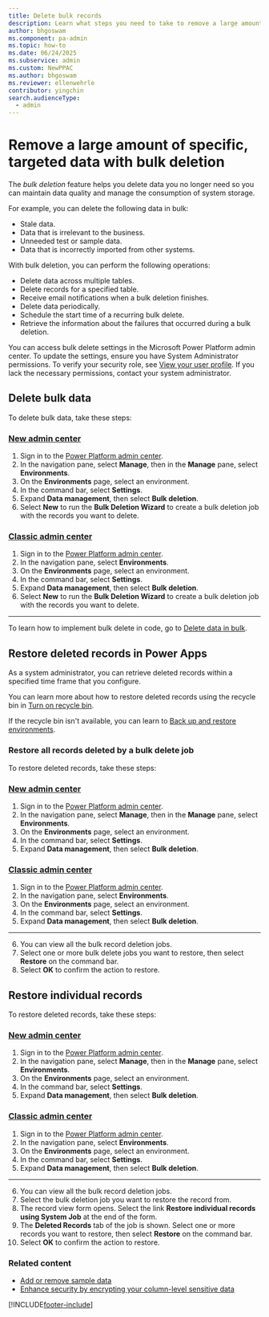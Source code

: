 ```yaml
---
title: Delete bulk records 
description: Learn what steps you need to take to remove a large amount of specific, targeted data with bulk deletion.
author: bhgoswam 
ms.component: pa-admin
ms.topic: how-to
ms.date: 06/24/2025
ms.subservice: admin
ms.custom: NewPPAC
ms.author: bhgoswam
ms.reviewer: ellenwehrle
contributor: yingchin
search.audienceType: 
  - admin
---
```

# Remove a large amount of specific, targeted data with bulk deletion

The *bulk deletion* feature helps you delete data you no longer need so you can maintain data quality and manage the consumption of system storage.  
  
 For example, you can delete the following data in bulk:  
  
- Stale data.  
- Data that is irrelevant to the business.
- Unneeded test or sample data.  
- Data that is incorrectly imported from other systems.  
  
With bulk deletion, you can perform the following operations:  
  
- Delete data across multiple tables.
- Delete records for a specified table.
- Receive email notifications when a bulk deletion finishes.
- Delete data periodically.
- Schedule the start time of a recurring bulk delete.
- Retrieve the information about the failures that occurred during a bulk deletion.  

You can access bulk delete settings in the Microsoft Power Platform admin center. To update the settings, ensure you have System Administrator permissions. To verify your security role, see [View your user profile](/powerapps/user/view-your-user-profile). If you lack the necessary permissions, contact your system administrator.
  
## Delete bulk data

To delete bulk data, take these steps:

### [New admin center](#tab/new)

1. Sign in to the [Power Platform admin center](https://admin.powerplatform.microsoft.com/).
1. In the navigation pane, select **Manage**, then in the **Manage** pane, select **Environments**.
1. On the **Environments** page, select an environment.
1. In the command bar, select **Settings**.
1. Expand **Data management**, then select **Bulk deletion**.
1. Select **New** to run the **Bulk Deletion Wizard** to create a bulk deletion job with the records you want to delete.

### [Classic admin center](#tab/classic)

1. Sign in to the [Power Platform admin center](https://admin.powerplatform.microsoft.com/).
1. In the navigation pane, select **Environments**.
1. On the **Environments** page, select an environment.
1. In the command bar, select **Settings**.  
1. Expand **Data management**, then select **Bulk deletion**.
1. Select **New** to run the **Bulk Deletion Wizard** to create a bulk deletion job with the records you want to delete.

---

To learn how to implement bulk delete in code, go to [Delete data in bulk](/powerapps/developer/common-data-service/delete-data-bulk).

## Restore deleted records in Power Apps

As a system administrator, you can retrieve deleted records within a specified time frame that you configure.

You can learn more about how to restore deleted records using the recycle bin in [Turn on recycle bin](restore-deleted-table-records.md).

If the recycle bin isn't available, you can learn to [Back up and restore environments](backup-restore-environments.md).

### Restore all records deleted by a bulk delete job

To restore deleted records, take these steps:

### [New admin center](#tab/new)

1. Sign in to the [Power Platform admin center](https://admin.powerplatform.microsoft.com/).
1. In the navigation pane, select **Manage**, then in the **Manage** pane, select **Environments**.
1. On the **Environments** page, select an environment.
1. In the command bar, select **Settings**.
1. Expand **Data management**, then select **Bulk deletion**.

### [Classic admin center](#tab/classic)

1. Sign in to the [Power Platform admin center](https://admin.powerplatform.microsoft.com/).
1. In the navigation pane, select **Environments**.
1. On the **Environments** page, select an environment.
1. In the command bar, select **Settings**.  
1. Expand **Data management**, then select **Bulk deletion**.

---

6. You can view all the bulk record deletion jobs.
7. Select one or more bulk delete jobs you want to restore, then select **Restore** on the command bar.
8. Select **OK** to confirm the action to restore.

## Restore individual records

To restore deleted records, take these steps:

### [New admin center](#tab/new)

1. Sign in to the [Power Platform admin center](https://admin.powerplatform.microsoft.com/).
1. In the navigation pane, select **Manage**, then in the **Manage** pane, select **Environments**.
1. On the **Environments** page, select an environment.
1. In the command bar, select **Settings**.
1. Expand **Data management**, then select **Bulk deletion**.

### [Classic admin center](#tab/classic)

1. Sign in to the [Power Platform admin center](https://admin.powerplatform.microsoft.com/).
1. In the navigation pane, select **Environments**.
1. On the **Environments** page, select an environment.
1. In the command bar, select **Settings**.  
1. Expand **Data management**, then select **Bulk deletion**.

---

6. You can view all the bulk record deletion jobs.
7. Select the bulk deletion job you want to restore the record from.
8. The record view form opens. Select the link **Restore individual records using System Job** at the end of the form.
9. The **Deleted Records** tab of the job is shown. Select one or more records you want to restore, then select **Restore** on the command bar.
10. Select **OK** to confirm the action to restore.  

### Related content

- [Add or remove sample data](add-remove-sample-data.md)
- [Enhance security by encrypting your column-level sensitive data](data-encryption.md)

[!INCLUDE[footer-include](../includes/footer-banner.md)]
